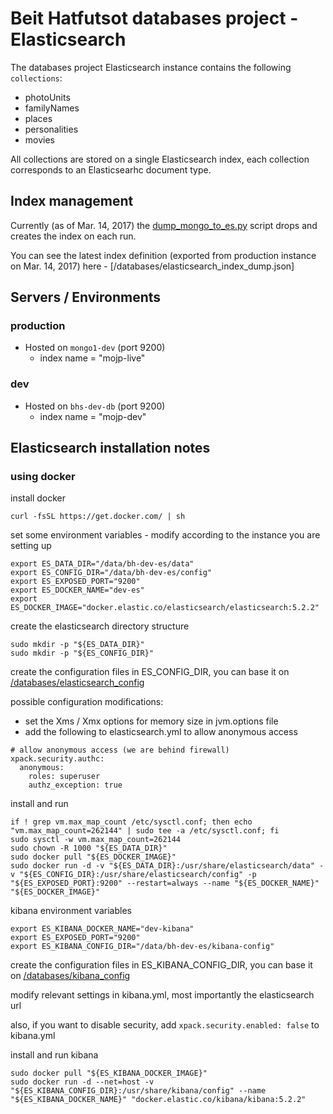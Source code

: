 # Beit Hatfutsot databases project - Elasticsearch

The databases project Elasticsearch instance contains the following `collections`:

* photoUnits
* familyNames
* places
* personalities
* movies

All collections are stored on a single Elasticsearch index, each collection corresponds to an Elasticsearhc document type.

## Index management

Currently (as of Mar. 14, 2017) the [dump_mongo_to_es.py](https://github.com/Beit-Hatfutsot/dbs-back/blob/dev/scripts/dump_mongo_to_es.py) script drops and creates the index on each run.

You can see the latest index definition (exported from production instance on Mar. 14, 2017) here - [/databases/elasticsearch_index_dump.json]

## Servers / Environments

### production

* Hosted on `mongo1-dev` (port 9200)
  * index name = "mojp-live"

### dev

* Hosted on `bhs-dev-db` (port 9200)
  * index name = "mojp-dev"

## Elasticsearch installation notes

### using docker

install docker

```
curl -fsSL https://get.docker.com/ | sh
```

set some environment variables - modify according to the instance you are setting up

```
export ES_DATA_DIR="/data/bh-dev-es/data"
export ES_CONFIG_DIR="/data/bh-dev-es/config"
export ES_EXPOSED_PORT="9200"
export ES_DOCKER_NAME="dev-es"
export ES_DOCKER_IMAGE="docker.elastic.co/elasticsearch/elasticsearch:5.2.2"
```

create the elasticsearch directory structure

```
sudo mkdir -p "${ES_DATA_DIR}"
sudo mkdir -p "${ES_CONFIG_DIR}"
```

create the configuration files in ES_CONFIG_DIR, you can base it on [/databases/elasticsearch_config](/databases/elasticsearch_config)

possible configuration modifications:

* set the Xms / Xmx options for memory size in jvm.options file
* add the following to elasticsearch.yml to allow anonymous access
```
# allow anonymous access (we are behind firewall)
xpack.security.authc:
  anonymous:
    roles: superuser
    authz_exception: true
```

install and run

```
if ! grep vm.max_map_count /etc/sysctl.conf; then echo "vm.max_map_count=262144" | sudo tee -a /etc/sysctl.conf; fi
sudo sysctl -w vm.max_map_count=262144
sudo chown -R 1000 "${ES_DATA_DIR}"
sudo docker pull "${ES_DOCKER_IMAGE}"
sudo docker run -d -v "${ES_DATA_DIR}:/usr/share/elasticsearch/data" -v "${ES_CONFIG_DIR}:/usr/share/elasticsearch/config" -p "${ES_EXPOSED_PORT}:9200" --restart=always --name "${ES_DOCKER_NAME}" "${ES_DOCKER_IMAGE}"
```

kibana environment variables

```
export ES_KIBANA_DOCKER_NAME="dev-kibana"
export ES_EXPOSED_PORT="9200"
export ES_KIBANA_CONFIG_DIR="/data/bh-dev-es/kibana-config"
```

create the configuration files in ES_KIBANA_CONFIG_DIR, you can base it on [/databases/kibana_config](/databases/kibana_config)

modify relevant settings in kibana.yml, most importantly the elasticsearch url

also, if you want to disable security, add `xpack.security.enabled: false` to kibana.yml

install and run kibana

```
sudo docker pull "${ES_KIBANA_DOCKER_IMAGE}"
sudo docker run -d --net=host -v "${ES_KIBANA_CONFIG_DIR}:/usr/share/kibana/config" --name "${ES_KIBANA_DOCKER_NAME}" "docker.elastic.co/kibana/kibana:5.2.2"
```
